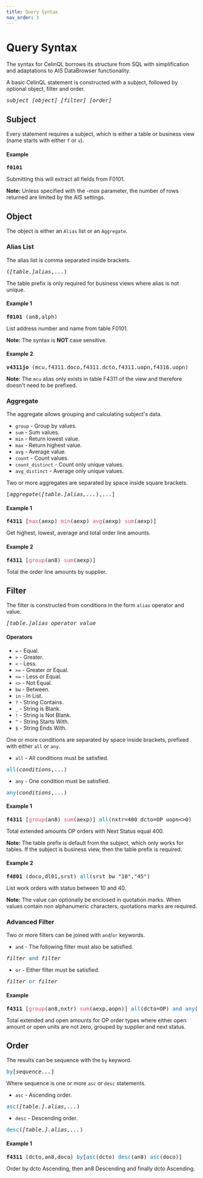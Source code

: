 ```yaml
---
title: Query Syntax
nav_order: 3
---
```


# Query Syntax

The syntax for CelinQL borrows its structure from SQL with simplification and adaptations to AIS DataBrowser functionality.

A basic CelinQL statement is constructed with a subject, followed by optional object, filter and order.
<pre><i>subject [object] [filter] [order]</i></pre> 

## Subject

Every statement requires a subject, which is either a table or business view (name starts with either `f` or `v`).

#### Example
<pre><b>f0101</b></pre>
Submitting this will extract all fields from F0101.

**Note:** Unless specified with the <i>-max</i> parameter, the number of rows returned are limited by the AIS settings.

## Object

The object is either an `Alias` list or an `Aggregate`.

### Alias List

The alias list is comma separated inside brackets.
<pre>(<i>[table.]alias</i>,...)</pre>
The table prefix is only required for business views where alias is not unique.

#### Example 1
<pre><b>f0101</b> (an8,alph)</pre>
List address number and name from table F0101.

**Note:** The syntax is **NOT** case sensitive.

#### Example 2
<pre><b>v4311jo</b> (mcu,f4311.doco,f4311.dcto,f4311.uopn,f4316.uopn)</pre>

**Note:** The `mcu` alias only exists in table F4311 of the view and therefore doesn't need to be prefixed.

### Aggregate

The aggregate allows grouping and calculating subject's data.

- `group` - Group by values.
- `sum` - Sum values.
- `min` - Return lowest value.
- `max` - Return highest value.
- `avg` - Average value.
- `count` - Count values.
- `count_distinct` - Count only unique values.
- `avg_distinct` - Average only unique values.

Two or more aggregates are separated by space inside square brackets.
<pre>[<i>aggregate</i>(<i>[table.]alias,...</i>),...]</pre>

#### Example 1
<pre><b>f4311</b> [<span style="color: #dd4a68;">max</span>(aexp) <span style="color: #dd4a68;">min</span>(aexp) <span style="color: #dd4a68;">avg</span>(aexp) <span style="color: #dd4a68;">sum</span>(aexp)]</pre>
Get highest, lowest, average and total order line amounts.

#### Example 2
<pre><b>f4311</b> [<span style="color: #dd4a68;">group</span>(an8) <span style="color: #dd4a68;">sum</span>(aexp)]</pre>
Total the order line amounts by supplier.

## Filter

The filter is constructed from conditions in the form `alias` operator and value.
<pre><i>[table.]alias operator value</i></pre>

#### Operators

- `=` - Equal.
- `>` - Greater.
- `<` - Less.
- `>=` - Greater or Equal.
- `<=` - Less or Equal.
- `<>` - Not Equal.
- `bw` - Between.
- `in` - In List.
- `?` - String Contains.
- `_` - String is Blank.
- `!` - String is Not Blank.
- `^` - String Starts With.
- `$` - String Ends With.

One or more conditions are separated by space inside brackets, prefixed with either `all` or `any`.

- `all` - All conditions must be satisfied.
<pre><span style="color: #07a">all</span>(<i>conditions</i>,...)</pre>
- `any` - One condition must be satisfied.
<pre><span style="color: #07a">any</span>(<i>conditions</i>,...)</pre>

#### Example 1
<pre><b>f4311</b> [<span style="color: #dd4a68;">group</span>(an8) <span style="color: #dd4a68;">sum</span>(aexp)]<span style="color: #07a"> all</span>(nxtr=400 dcto=OP uopn<>0)</pre>
Total extended amounts OP orders with Next Status equal 400.

**Note:** The table prefix is default from the subject, which only works for tables.  If the subject is business view, then the table prefix is required.

#### Example 2
<pre><b>f4801</b> (doco,dl01,srst)<span style="color: #07a"> all</span>(srst bw "10","45")</pre>
List work orders with status between 10 and 40.

**Note:** The value can optionally be enclosed in quotation marks.  When values contain non alphanumeric characters, quotations marks are required.

### Advanced Filter

Two or more filters can be joined with `and`/`or` keywords.

- `and` - The following filter must also be satisfied.
<pre><i>filter</i> <span style="color: #07a">and</span><i> filter</i></pre>
- `or` - Either filter must be satisfied.
<pre><i>filter</i> <span style="color: #07a">or</span><i> filter</i></pre>

#### Example

<pre><b>f4311</b> [<span style="color: #dd4a68;">group</span>(an8,nxtr) <span style="color: #dd4a68;">sum</span>(aexp,aopn)]<span style="color: #07a"> all</span>(dcto=OP)<span style="color: #07a"> and any</span>(uopn<>0 aopn<>0)</pre>
Total extended and open amounts for OP order types where either open amount or open units are not zero, grouped by supplier and next status.

## Order

The results can be sequence with the `by` keyword.
<pre><span style="color: #07a">by</span>[<i>sequence...</i>]</pre>
Where sequence is one or more `asc` or `desc` statements.

- `asc` - Ascending order.
<pre><span style="color: #07a">asc</span>(<i>[table.].alias,...</i>)</pre>
- `desc` - Descending order.
<pre><span style="color: #07a">desc</span>(<i>[table.].alias,...</i>)</pre>

#### Example 1
<pre><b>f4311</b> (dcto,an8,doco) <span style="color: #07a">by</span>[<span style="color: #07a">asc</span>(dcto) <span style="color: #07a">desc</span>(an8) <span style="color: #07a">asc</span>(doco)]</pre>
Order by dcto Ascending, then an8 Descending and finally dcto Ascending.
